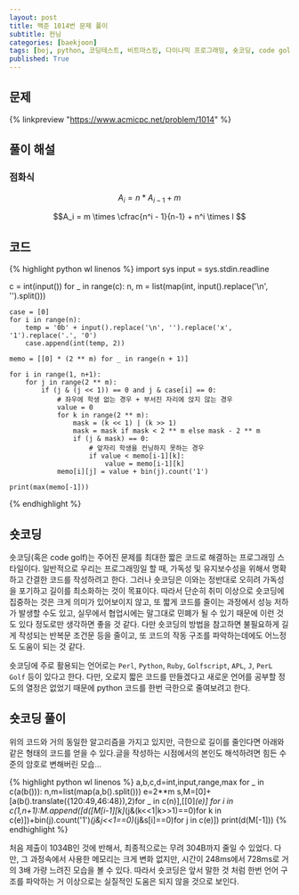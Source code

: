 ```yaml
---
layout: post
title: 백준 1014번 문제 풀이
subtitle: 컨닝
categories: [baekjoon]
tags: [boj, python, 코딩테스트, 비트마스킹, 다이나믹 프로그래밍, 숏코딩, code golf]
published: True
---
```


## 문제

{% linkpreview "https://www.acmicpc.net/problem/1014" %}

## 풀이 해설

### 점화식

$$A_i = n * A_{i-1} + m $$

$$A_i = m \times \cfrac{n^i - 1}{n-1} + n^i \times l $$



## 코드

{% highlight python wl linenos %}
import sys
input = sys.stdin.readline

c = int(input())
for _ in range(c):
    n, m = list(map(int, input().replace('\n', '').split()))

    case = [0]
    for i in range(n):
        temp = '0b' + input().replace('\n', '').replace('x', '1').replace('.', '0')
        case.append(int(temp, 2))

    memo = [[0] * (2 ** m) for _ in range(n + 1)]

    for i in range(1, n+1):
        for j in range(2 ** m):
            if (j & (j << 1)) == 0 and j & case[i] == 0:
                # 좌우에 학생 없는 경우 + 부서진 자리에 앉지 않는 경우
                value = 0
                for k in range(2 ** m):
                    mask = (k << 1) | (k >> 1)
                    mask = mask if mask < 2 ** m else mask - 2 ** m
                    if (j & mask) == 0:
                        # 앞자리 학생을 컨닝하지 못하는 경우
                        if value < memo[i-1][k]:
                            value = memo[i-1][k]
                memo[i][j] = value + bin(j).count('1')
    
    print(max(memo[-1]))

{% endhighlight %}

## 숏코딩

숏코딩(혹은 code golf)는 주어진 문제를 최대한 짧은 코드로 해결하는 프로그래밍 스타일이다. 일반적으로 우리는 프로그래밍일 할 때, 가독성 및 유지보수성을 위해서 명확하고 간결한 코드를 작성하려고 한다. 그러나 숏코딩은 이와는 정반대로 오히려 가독성을 포기하고 길이를 최소화하는 것이 목표이다. 따라서 단순히 취미 이상으로 숏코딩에 집중하는 것은 크게 의미가 있어보이지 않고, 또 짧게 코드를 줄이는 과정에서 성능 저하가 발생할 수도 있고, 실무에서 협업시에는 말그대로 민폐가 될 수 있기 때문에 이런 것도 있다 정도로만 생각하면 좋을 것 같다. 다만 숏코딩의 방법을 참고하면 불필요하게 길게 작성되는 반복문 조건문 등을 줄이고, 또 코드의 작동 구조를 파악하는데에도 어느정도 도움이 되는 것 같다.

숏코딩에 주로 활용되는 언어로는 `Perl`, `Python`, `Ruby`, `Golfscript`, `APL`, `J`, `PerL Golf` 등이 있다고 한다. 다만, 오로지 짧은 코드를 만들겠다고 새로운 언어를 공부할 정도의 열정은 없었기 때문에 python 코드를 한번 극한으로 줄여보려고 한다.

## 숏코딩 풀이

위의 코드와 거의 동일한 알고리즘을 가지고 있지만, 극한으로 길이를 줄인다면 아래와 같은 형태의 코드를 얻을 수 있다.글을 작성하는 시점에서의 본인도 해석하려면 힘든 수준의 암호로 변해버린 모습... 

{% highlight python wl linenos %}
a,b,c,d=int,input,range,max
for _ in c(a(b())):
 n,m=list(map(a,b().split()))
 e=2**m
 s,M=[0]+[a(b().translate({120:49,46:48}),2)for _ in c(n)],[[0]*(e)]
 for i in c(1,n+1):M.append([d([M[i-1][k]*(j&(k<<1|k>>1)==0)for k in c(e)])+bin(j).count('1')*(j&j<<1==0)*(j&s[i]==0)for j in c(e)])
 print(d(M[-1]))
{% endhighlight %}

처음 제출이 1034B인 것에 반해서, 최종적으로는 무려 304B까지 줄일 수 있었다. 다만, 그 과정속에서 사용한 메모리는 크게 변화 없지만, 시간이 248ms에서 728ms로 거의 3배 가량 느려진 모습을 볼 수 있다. 따라서 숏코딩은 앞서 말한 것 처럼 한번 언어 구조를 파악하는 거 이상으로는 실질적인 도움은 되지 않을 것으로 보인다.
